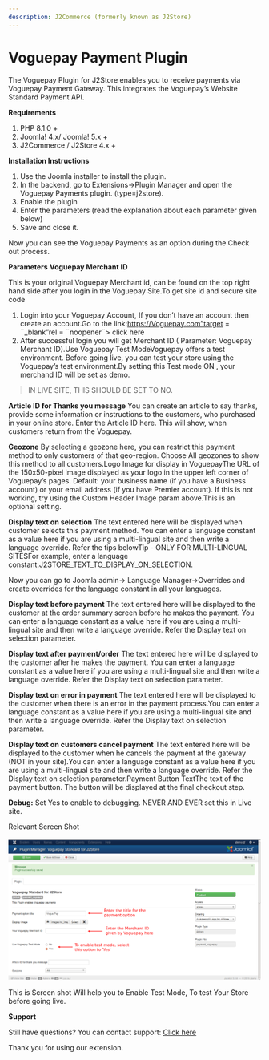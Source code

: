 ```yaml
---
description: J2Commerce (formerly known as J2Store)
---
```


# Voguepay Payment Plugin

The Voguepay Plugin for J2Store enables you to receive payments via Voguepay Payment Gateway. This integrates the Voguepay’s Website Standard Payment API.

**Requirements**

1. PHP 8.1.0 +
2. Joomla! 4.x/ Joomla! 5.x +
3. J2Commerce / J2Store 4.x +

**Installation Instructions**

1. Use the Joomla installer to install the plugin.
2. In the backend, go to Extensions->Plugin Manager and open the Voguepay Payments plugin. (type=j2store).
3. Enable the plugin
4. Enter the parameters (read the explanation about each parameter given below)
5. Save and close it.

Now you can see the Voguepay Payments as an option during the Check out process.

**Parameters** **Voguepay Merchant ID**

This is your original Voguepay Merchant id, can be found on the top right hand side after you login in the Voguepay Site.To get site id and secure site code

1. Login into your Voguepay Account, If you don’t have an account then create an account.Go to the link:https://Voguepay.com”target = ¨\_blank”rel = ¨noopener¨> click here
2. After successful login you will get Merchant ID ( Parameter: Voguepay Merchant ID).Use Voguepay Test ModeVoguepay offers a test environment. Before going live, you can test your store using the Voguepay’s test environment.By setting this Test mode ON , your merchand ID will be set as demo.

> IN LIVE SITE, THIS SHOULD BE SET TO NO.

**Article ID for Thanks you message** You can create an article to say thanks, provide some information or instructions to the customers, who purchased in your online store. Enter the Article ID here. This will show, when customers return from the Voguepay.

**Geozone** By selecting a geozone here, you can restrict this payment method to only customers of that geo-region. Choose All geozones to show this method to all customers.Logo Image for display in VoguepayThe URL of the 150x50-pixel image displayed as your logo in the upper left corner of Voguepay’s pages. Default: your business name (if you have a Business account) or your email address (if you have Premier account). If this is not working, try using the Custom Header Image param above.This is an optional setting.

**Display text on selection** The text entered here will be displayed when customer selects this payment method. You can enter a language constant as a value here if you are using a multi-lingual site and then write a language override. Refer the tips belowTip - ONLY FOR MULTI-LINGUAL SITESFor example, enter a language constant:J2STORE\_TEXT\_TO\_DISPLAY\_ON\_SELECTION.

Now you can go to Joomla admin-> Language Manager->Overrides and create overrides for the language constant in all your languages.

**Display text before payment** The text entered here will be displayed to the customer at the order summary screen before he makes the payment. You can enter a language constant as a value here if you are using a multi-lingual site and then write a language override. Refer the Display text on selection parameter.

**Display text after payment/order** The text entered here will be displayed to the customer after he makes the payment. You can enter a language constant as a value here if you are using a multi-lingual site and then write a language override. Refer the Display text on selection parameter.

**Display text on error in payment** The text entered here will be displayed to the customer when there is an error in the payment process.You can enter a language constant as a value here if you are using a multi-lingual site and then write a language override. Refer the Display text on selection parameter.

**Display text on customers cancel payment** The text entered here will be displayed to the customer when he cancels the payment at the gateway (NOT in your site).You can enter a language constant as a value here if you are using a multi-lingual site and then write a language override. Refer the Display text on selection parameter.Payment Button TextThe text of the payment button. The button will be displayed at the final checkout step.

**Debug:** Set Yes to enable to debugging. NEVER AND EVER set this in Live site.

Relevant Screen Shot

![voguepay](https://raw.githubusercontent.com/j2store/doc-images/master/payment-methods/voguepay-payment-plugin/paymenvoguepay.png)

This is Screen shot Will help you to Enable Test Mode, To test Your Store before going live.

**Support**

Still have questions? You can contact support: [Click here](https://www.j2commerce.com/support)

Thank you for using our extension.
